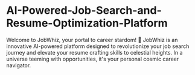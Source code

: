 # AI-Powered-Job-Search-and-Resume-Optimization-Platform
Welcome to JobWhiz, your portal to career stardom! 🌠  JobWhiz is an innovative AI-powered platform designed to revolutionize your job search journey and elevate your resume crafting skills to celestial heights. In a universe teeming with opportunities, it's your personal cosmic career navigator.
